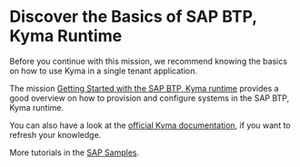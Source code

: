 # Discover the Basics of SAP BTP, Kyma Runtime

Before you continue with this mission, we recommend knowing the basics on how to use Kyma in a single tenant application.

The mission [Getting Started with the SAP BTP, Kyma runtime](https://discovery-center.cloud.sap/missiondetail/3252/3281/) provides a good overview on how to provision and configure systems in the SAP BTP, Kyma runtime.

You can also have a look at the [official Kyma documentation](https://kyma-project.io/#/), if you want to refresh your knowledge.

More tutorials in the [SAP Samples](https://github.com/SAP-samples/kyma-runtime-extension-samples).
